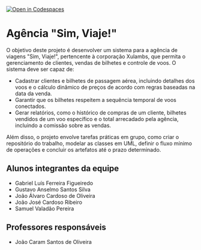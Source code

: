 [![Open in Codespaces](https://classroom.github.com/assets/launch-codespace-2972f46106e565e64193e422d61a12cf1da4916b45550586e14ef0a7c637dd04.svg)](https://classroom.github.com/open-in-codespaces?assignment_repo_id=16056890)
# Agência "Sim, Viaje!"
O objetivo deste projeto é desenvolver um sistema para a agência de viagens "Sim, Viaje!", pertencente à corporação Xulambs, que permita o gerenciamento de clientes, vendas de bilhetes e controle de voos. O sistema deve ser capaz de:

* Cadastrar clientes e bilhetes de passagem aérea, incluindo detalhes dos voos e o cálculo dinâmico de preços de acordo com regras baseadas na data da venda.
* Garantir que os bilhetes respeitem a sequência temporal de voos conectados.
* Gerar relatórios, como o histórico de compras de um cliente, bilhetes vendidos de um voo específico e o total arrecadado pela agência, incluindo a comissão sobre as vendas.

Além disso, o projeto envolve tarefas práticas em grupo, como criar o repositório do trabalho, modelar as classes em UML, definir o fluxo mínimo de operações e concluir os artefatos até o prazo determinado.

## Alunos integrantes da equipe

* Gabriel Luís Ferreira Figueiredo
* Gustavo Anselmo Santos Silva
* João Álvaro Cardoso de Oliveira
* João José Cardoso Ribeiro
* Samuel Valadão Pereira

## Professores responsáveis

* João Caram Santos de Oliveira

